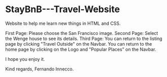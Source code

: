 # StayBnB---Travel-Website
Website to help me learn new things in HTML and CSS.

First Page:
Please choose the San Francisco image.
Second Page:
Select the Wenge house to see its details.
Third Page:
You can return to the listing page by clicking "Travel Outside" on the Navbar.
You can return to the home page by clicking on the Logo and "Popular Places" on the Navbar.

I hope you enjoy it.

Kind regards,
Fernando Innecco.
